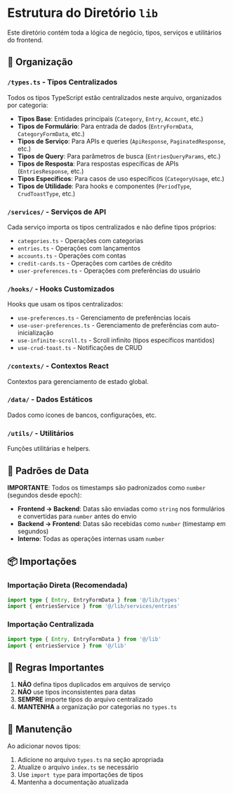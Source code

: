 # Estrutura do Diretório `lib`

Este diretório contém toda a lógica de negócio, tipos, serviços e utilitários do frontend.

## 📁 Organização

### `/types.ts` - Tipos Centralizados
Todos os tipos TypeScript estão centralizados neste arquivo, organizados por categoria:

- **Tipos Base**: Entidades principais (`Category`, `Entry`, `Account`, etc.)
- **Tipos de Formulário**: Para entrada de dados (`EntryFormData`, `CategoryFormData`, etc.)
- **Tipos de Serviço**: Para APIs e queries (`ApiResponse`, `PaginatedResponse`, etc.)
- **Tipos de Query**: Para parâmetros de busca (`EntriesQueryParams`, etc.)
- **Tipos de Resposta**: Para respostas específicas de APIs (`EntriesResponse`, etc.)
- **Tipos Específicos**: Para casos de uso específicos (`CategoryUsage`, etc.)
- **Tipos de Utilidade**: Para hooks e componentes (`PeriodType`, `CrudToastType`, etc.)

### `/services/` - Serviços de API
Cada serviço importa os tipos centralizados e não define tipos próprios:

- `categories.ts` - Operações com categorias
- `entries.ts` - Operações com lançamentos
- `accounts.ts` - Operações com contas
- `credit-cards.ts` - Operações com cartões de crédito
- `user-preferences.ts` - Operações com preferências do usuário

### `/hooks/` - Hooks Customizados
Hooks que usam os tipos centralizados:

- `use-preferences.ts` - Gerenciamento de preferências locais
- `use-user-preferences.ts` - Gerenciamento de preferências com auto-inicialização
- `use-infinite-scroll.ts` - Scroll infinito (tipos específicos mantidos)
- `use-crud-toast.ts` - Notificações de CRUD

### `/contexts/` - Contextos React
Contextos para gerenciamento de estado global.

### `/data/` - Dados Estáticos
Dados como ícones de bancos, configurações, etc.

### `/utils/` - Utilitários
Funções utilitárias e helpers.

## 🔄 Padrões de Data

**IMPORTANTE**: Todos os timestamps são padronizados como `number` (segundos desde epoch):

- **Frontend → Backend**: Datas são enviadas como `string` nos formulários e convertidas para `number` antes do envio
- **Backend → Frontend**: Datas são recebidas como `number` (timestamp em segundos)
- **Interno**: Todas as operações internas usam `number`

## 📦 Importações

### Importação Direta (Recomendada)
```typescript
import type { Entry, EntryFormData } from '@/lib/types'
import { entriesService } from '@/lib/services/entries'
```

### Importação Centralizada
```typescript
import type { Entry, EntryFormData } from '@/lib'
import { entriesService } from '@/lib'
```

## 🚫 Regras Importantes

1. **NÃO** defina tipos duplicados em arquivos de serviço
2. **NÃO** use tipos inconsistentes para datas
3. **SEMPRE** importe tipos do arquivo centralizado
4. **MANTENHA** a organização por categorias no `types.ts`

## 🔧 Manutenção

Ao adicionar novos tipos:
1. Adicione no arquivo `types.ts` na seção apropriada
2. Atualize o arquivo `index.ts` se necessário
3. Use `import type` para importações de tipos
4. Mantenha a documentação atualizada
